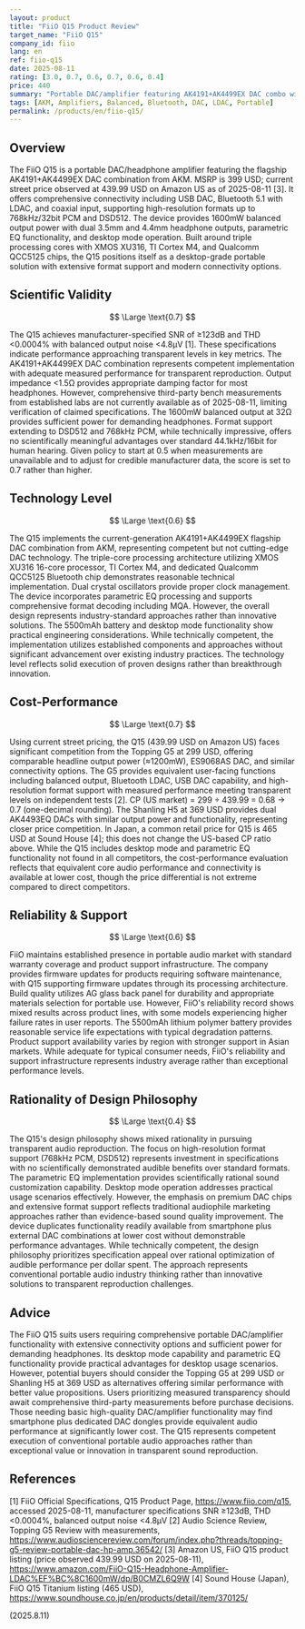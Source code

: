```yaml
---
layout: product
title: "FiiO Q15 Product Review"
target_name: "FiiO Q15"
company_id: fiio
lang: en
ref: fiio-q15
date: 2025-08-11
rating: [3.0, 0.7, 0.6, 0.7, 0.6, 0.4]
price: 440
summary: "Portable DAC/amplifier featuring AK4191+AK4499EX DAC combo with 1600mW balanced output, comprehensive connectivity options, and desktop mode functionality (MSRP 399 USD; current street price ~439.99 USD)."
tags: [AKM, Amplifiers, Balanced, Bluetooth, DAC, LDAC, Portable]
permalink: /products/en/fiio-q15/
---
```

## Overview

The FiiO Q15 is a portable DAC/headphone amplifier featuring the flagship AK4191+AK4499EX DAC combination from AKM. MSRP is 399 USD; current street price observed at 439.99 USD on Amazon US as of 2025-08-11 [3]. It offers comprehensive connectivity including USB DAC, Bluetooth 5.1 with LDAC, and coaxial input, supporting high-resolution formats up to 768kHz/32bit PCM and DSD512. The device provides 1600mW balanced output power with dual 3.5mm and 4.4mm headphone outputs, parametric EQ functionality, and desktop mode operation. Built around triple processing cores with XMOS XU316, TI Cortex M4, and Qualcomm QCC5125 chips, the Q15 positions itself as a desktop-grade portable solution with extensive format support and modern connectivity options.

## Scientific Validity

$$ \Large \text{0.7} $$

The Q15 achieves manufacturer-specified SNR of ≥123dB and THD <0.0004% with balanced output noise <4.8μV [1]. These specifications indicate performance approaching transparent levels in key metrics. The AK4191+AK4499EX DAC combination represents competent implementation with adequate measured performance for transparent reproduction. Output impedance <1.5Ω provides appropriate damping factor for most headphones. However, comprehensive third-party bench measurements from established labs are not currently available as of 2025-08-11, limiting verification of claimed specifications. The 1600mW balanced output at 32Ω provides sufficient power for demanding headphones. Format support extending to DSD512 and 768kHz PCM, while technically impressive, offers no scientifically meaningful advantages over standard 44.1kHz/16bit for human hearing. Given policy to start at 0.5 when measurements are unavailable and to adjust for credible manufacturer data, the score is set to 0.7 rather than higher.

## Technology Level

$$ \Large \text{0.6} $$

The Q15 implements the current-generation AK4191+AK4499EX flagship DAC combination from AKM, representing competent but not cutting-edge DAC technology. The triple-core processing architecture utilizing XMOS XU316 16-core processor, TI Cortex M4, and dedicated Qualcomm QCC5125 Bluetooth chip demonstrates reasonable technical implementation. Dual crystal oscillators provide proper clock management. The device incorporates parametric EQ processing and supports comprehensive format decoding including MQA. However, the overall design represents industry-standard approaches rather than innovative solutions. The 5500mAh battery and desktop mode functionality show practical engineering considerations. While technically competent, the implementation utilizes established components and approaches without significant advancement over existing industry practices. The technology level reflects solid execution of proven designs rather than breakthrough innovation.

## Cost-Performance

$$ \Large \text{0.7} $$

Using current street pricing, the Q15 (439.99 USD on Amazon US) faces significant competition from the Topping G5 at 299 USD, offering comparable headline output power (≈1200mW), ES9068AS DAC, and similar connectivity options. The G5 provides equivalent user-facing functions including balanced output, Bluetooth LDAC, USB DAC capability, and high-resolution format support with measured performance meeting transparent levels on independent tests [2]. CP (US market) = 299 ÷ 439.99 = 0.68 → 0.7 (one-decimal rounding). The Shanling H5 at 369 USD provides dual AK4493EQ DACs with similar output power and functionality, representing closer price competition. In Japan, a common retail price for Q15 is 465 USD at Sound House [4]; this does not change the US-based CP ratio above. While the Q15 includes desktop mode and parametric EQ functionality not found in all competitors, the cost-performance evaluation reflects that equivalent core audio performance and connectivity is available at lower cost, though the price differential is not extreme compared to direct competitors.

## Reliability & Support

$$ \Large \text{0.6} $$

FiiO maintains established presence in portable audio market with standard warranty coverage and product support infrastructure. The company provides firmware updates for products requiring software maintenance, with Q15 supporting firmware updates through its processing architecture. Build quality utilizes AG glass back panel for durability and appropriate materials selection for portable use. However, FiiO's reliability record shows mixed results across product lines, with some models experiencing higher failure rates in user reports. The 5500mAh lithium polymer battery provides reasonable service life expectations with typical degradation patterns. Product support availability varies by region with stronger support in Asian markets. While adequate for typical consumer needs, FiiO's reliability and support infrastructure represents industry average rather than exceptional performance levels.

## Rationality of Design Philosophy

$$ \Large \text{0.4} $$

The Q15's design philosophy shows mixed rationality in pursuing transparent audio reproduction. The focus on high-resolution format support (768kHz PCM, DSD512) represents investment in specifications with no scientifically demonstrated audible benefits over standard formats. The parametric EQ implementation provides scientifically rational sound customization capability. Desktop mode operation addresses practical usage scenarios effectively. However, the emphasis on premium DAC chips and extensive format support reflects traditional audiophile marketing approaches rather than evidence-based sound quality improvement. The device duplicates functionality readily available from smartphone plus external DAC combinations at lower cost without demonstrable performance advantages. While technically competent, the design philosophy prioritizes specification appeal over rational optimization of audible performance per dollar spent. The approach represents conventional portable audio industry thinking rather than innovative solutions to transparent reproduction challenges.

## Advice

The FiiO Q15 suits users requiring comprehensive portable DAC/amplifier functionality with extensive connectivity options and sufficient power for demanding headphones. Its desktop mode capability and parametric EQ functionality provide practical advantages for desktop usage scenarios. However, potential buyers should consider the Topping G5 at 299 USD or Shanling H5 at 369 USD as alternatives offering similar performance with better value propositions. Users prioritizing measured transparency should await comprehensive third-party measurements before purchase decisions. Those needing basic high-quality DAC/amplifier functionality may find smartphone plus dedicated DAC dongles provide equivalent audio performance at significantly lower cost. The Q15 represents competent execution of conventional portable audio approaches rather than exceptional value or innovation in transparent sound reproduction.

## References

[1] FiiO Official Specifications, Q15 Product Page, https://www.fiio.com/q15, accessed 2025-08-11, manufacturer specifications SNR ≥123dB, THD <0.0004%, balanced output noise <4.8μV
[2] Audio Science Review, Topping G5 Review with measurements, https://www.audiosciencereview.com/forum/index.php?threads/topping-g5-review-portable-dac-hp-amp.36542/
[3] Amazon US, FiiO Q15 product listing (price observed 439.99 USD on 2025-08-11), https://www.amazon.com/FiiO-Q15-Headphone-Amplifier-LDAC%EF%BC%8C1600mW/dp/B0CMZL6Q9W
[4] Sound House (Japan), FiiO Q15 Titanium listing (465 USD), https://www.soundhouse.co.jp/en/products/detail/item/370125/

(2025.8.11)
